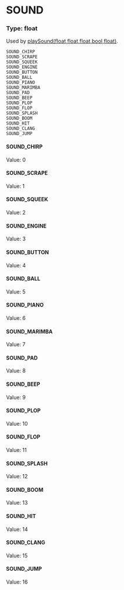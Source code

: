 # SOUND
### Type: float
Used by [playSound(float,float,float,bool,float)](/MdDocs/Functions/Sound/PlaySound.md).
```
SOUND_CHIRP
SOUND_SCRAPE
SOUND_SQUEEK
SOUND_ENGINE
SOUND_BUTTON
SOUND_BALL
SOUND_PIANO
SOUND_MARIMBA
SOUND_PAD
SOUND_BEEP
SOUND_PLOP
SOUND_FLOP
SOUND_SPLASH
SOUND_BOOM
SOUND_HIT
SOUND_CLANG
SOUND_JUMP
```
#### SOUND_CHIRP
Value: 0
#### SOUND_SCRAPE
Value: 1
#### SOUND_SQUEEK
Value: 2
#### SOUND_ENGINE
Value: 3
#### SOUND_BUTTON
Value: 4
#### SOUND_BALL
Value: 5
#### SOUND_PIANO
Value: 6
#### SOUND_MARIMBA
Value: 7
#### SOUND_PAD
Value: 8
#### SOUND_BEEP
Value: 9
#### SOUND_PLOP
Value: 10
#### SOUND_FLOP
Value: 11
#### SOUND_SPLASH
Value: 12
#### SOUND_BOOM
Value: 13
#### SOUND_HIT
Value: 14
#### SOUND_CLANG
Value: 15
#### SOUND_JUMP
Value: 16
